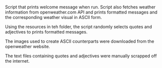 Script that prints welcome message when run. Script also fetches weather information from openweather.com API and prints formatted messages and the corresponding weather visual in ASCII form.

Using the resources in teh folder, the script randomly selects quotes and adjectives to prints formatted messages.

The images used to create ASCII counterparts were downloaded from the openweather website.

The text files containing quotes and adjectives were manually scrapped off the internet.